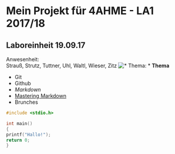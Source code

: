 # Mein Projekt für 4AHME - LA1 2017/18

## Laboreinheit 19.09.17

Anwesenheit:  
Strauß, Strutz, Tuttner, Uhl, Waltl, Wieser, Zitz
![ * Thema: * ](https://www.aha.io/assets/github.7433692cabbfa132f34adb034e7909fa.png)
**Thema**
* Git
* Github
* *Markdown*
* [Mastering Markdown](https://guides.github.com/features/mastering-markdown/)
* Brunches

~~~C
#include <stdio.h>

int main()
{
printf("Hallo!");
return 0;
}
~~~

